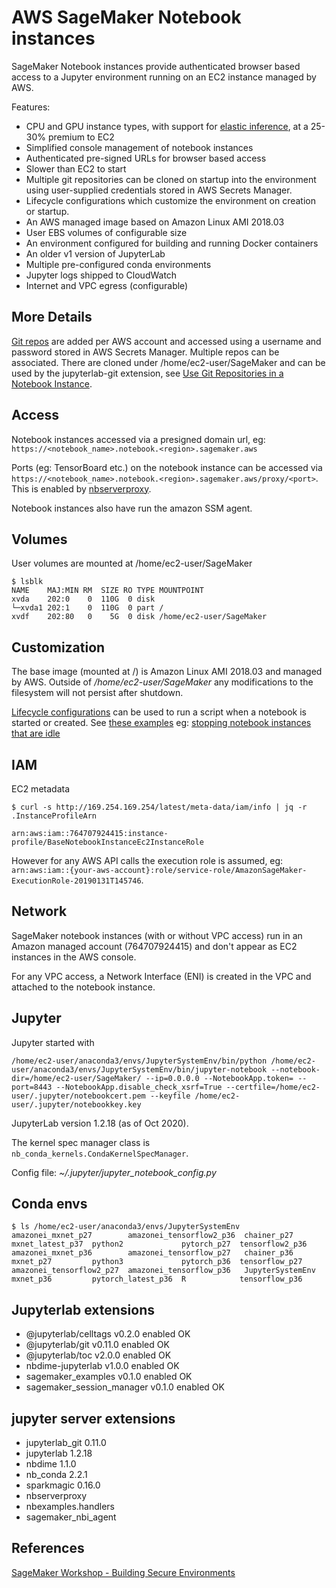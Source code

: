 # AWS SageMaker Notebook instances

SageMaker Notebook instances provide authenticated browser based access to a Jupyter environment running on an EC2 instance managed by AWS.

Features:

- CPU and GPU instance types, with support for [elastic inference](https://docs.aws.amazon.com/sagemaker/latest/dg/ei.html), at a 25-30% premium to EC2
- Simplified console management of notebook instances
- Authenticated pre-signed URLs for browser based access
- Slower than EC2 to start
- Multiple git repositories can be cloned on startup into the environment using user-supplied credentials stored in AWS Secrets Manager.
- Lifecycle configurations which customize the environment on creation or startup.
- An AWS managed image based on Amazon Linux AMI 2018.03
- User EBS volumes of configurable size
- An environment configured for building and running Docker containers
- An older v1 version of JupyterLab
- Multiple pre-configured conda environments
- Jupyter logs shipped to CloudWatch
- Internet and VPC egress (configurable)

## More Details

[Git repos](https://docs.aws.amazon.com/sagemaker/latest/dg/nbi-git-resource.html) are added per AWS account and accessed using a username and password stored in AWS Secrets Manager. Multiple repos can be associated. There are cloned under /home/ec2-user/SageMaker and can be used by the jupyterlab-git extension, see [Use Git Repositories in a Notebook Instance](https://github.com/awsdocs/amazon-sagemaker-developer-guide/blob/master/doc_source/git-nbi-use.md).

## Access

Notebook instances accessed via a presigned domain url, eg: `https://<notebook_name>.notebook.<region>.sagemaker.aws`

Ports (eg: TensorBoard etc.) on the notebook instance can be accessed via `https://<notebook_name>.notebook.<region>.sagemaker.aws/proxy/<port>`. This is enabled by [nbserverproxy](https://github.com/tekumara/sagemaker/tree/main/nbserverproxy).

Notebook instances also have run the amazon SSM agent.

## Volumes

User volumes are mounted at /home/ec2-user/SageMaker

```
$ lsblk
NAME    MAJ:MIN RM  SIZE RO TYPE MOUNTPOINT
xvda    202:0    0  110G  0 disk
└─xvda1 202:1    0  110G  0 part /
xvdf    202:80   0    5G  0 disk /home/ec2-user/SageMaker
```

## Customization

The base image (mounted at /) is Amazon Linux AMI 2018.03 and managed by AWS. Outside of _/home/ec2-user/SageMaker_ any modifications to the filesystem will not persist after shutdown.

[Lifecycle configurations](https://docs.aws.amazon.com/sagemaker/latest/dg/notebook-lifecycle-config.html) can be used to run a script when a notebook is started or created. See [these examples](https://github.com/aws-samples/amazon-sagemaker-notebook-instance-lifecycle-config-samples) eg: [stopping notebook instances that are idle](https://github.com/aws-samples/amazon-sagemaker-notebook-instance-lifecycle-config-samples/tree/master/scripts/auto-stop-idle)

## IAM

EC2 metadata

```
$ curl -s http://169.254.169.254/latest/meta-data/iam/info | jq -r .InstanceProfileArn

arn:aws:iam::764707924415:instance-profile/BaseNotebookInstanceEc2InstanceRole
```

However for any AWS API calls the execution role is assumed, eg: `arn:aws:iam::{your-aws-account}:role/service-role/AmazonSageMaker-ExecutionRole-20190131T145746`.

## Network

SageMaker notebook instances (with or without VPC access) run in an Amazon managed account (764707924415) and don't appear as EC2 instances in the AWS console.

For any VPC access, a Network Interface (ENI) is created in the VPC and attached to the notebook instance.

## Jupyter

Jupyter started with

```
/home/ec2-user/anaconda3/envs/JupyterSystemEnv/bin/python /home/ec2-user/anaconda3/envs/JupyterSystemEnv/bin/jupyter-notebook --notebook-dir=/home/ec2-user/SageMaker/ --ip=0.0.0.0 --NotebookApp.token= --port=8443 --NotebookApp.disable_check_xsrf=True --certfile=/home/ec2-user/.jupyter/notebookcert.pem --keyfile /home/ec2-user/.jupyter/notebookkey.key
```

JupyterLab version 1.2.18 (as of Oct 2020).

The kernel spec manager class is `nb_conda_kernels.CondaKernelSpecManager`.

Config file: _~/.jupyter/jupyter_notebook_config.py_

## Conda envs

```
$ ls /home/ec2-user/anaconda3/envs/JupyterSystemEnv
amazonei_mxnet_p27        amazonei_tensorflow2_p36  chainer_p27       mxnet_latest_p37  python2             pytorch_p27  tensorflow2_p36
amazonei_mxnet_p36        amazonei_tensorflow_p27   chainer_p36       mxnet_p27         python3             pytorch_p36  tensorflow_p27
amazonei_tensorflow2_p27  amazonei_tensorflow_p36   JupyterSystemEnv  mxnet_p36         pytorch_latest_p36  R            tensorflow_p36
```

## Jupyterlab extensions

- @jupyterlab/celltags v0.2.0 enabled OK
- @jupyterlab/git v0.11.0 enabled OK
- @jupyterlab/toc v2.0.0 enabled OK
- nbdime-jupyterlab v1.0.0 enabled OK
- sagemaker_examples v0.1.0 enabled OK
- sagemaker_session_manager v0.1.0 enabled OK

## jupyter server extensions

- jupyterlab_git 0.11.0
- jupyterlab 1.2.18
- nbdime 1.1.0
- nb_conda 2.2.1
- sparkmagic 0.16.0
- nbserverproxy
- nbexamples.handlers
- sagemaker_nbi_agent

## References

[SageMaker Workshop - Building Secure Environments](https://sagemaker-workshop.com/security_for_sysops.html)
